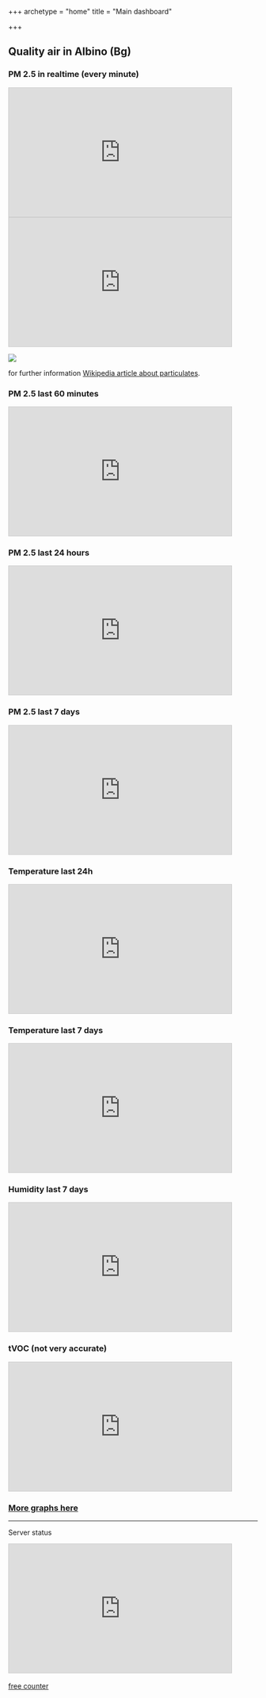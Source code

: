 +++
archetype = "home"
title = "Main dashboard"

+++

## Quality air in Albino (Bg)

### PM 2.5 in realtime (every minute)
<iframe width="450" height="260" style="border: 1px solid #cccccc;" src="https://thingspeak.com/channels/2442379/widgets/808202"></iframe>

<iframe width="450" height="260" style="border: 1px solid #cccccc;" src="https://thingspeak.com/channels/2442379/widgets/806935"></iframe>

![](HealthLevels.png?classes=left)

for further information <a href="https://en.wikipedia.org/wiki/Particulates">Wikipedia article about particulates</a>.

### PM 2.5 last 60 minutes
<iframe width="450" height="260" style="border: 1px solid #cccccc;" src="https://thingspeak.com/channels/2442379/charts/2?bgcolor=%23ffffff&color=%23d62020&dynamic=true&results=60&title=pm+2.5&type=line"></iframe>

### PM 2.5 last 24 hours
<iframe width="450" height="260" style="border: 1px solid #cccccc;" src="https://thingspeak.com/channels/2442379/charts/2?bgcolor=%23ffffff&color=%23d62020&dynamic=true&results=1440&timescale=15&title=pm+2.5&type=line"></iframe> 

### PM 2.5 last 7 days
<iframe width="450" height="260" style="border: 1px solid #cccccc;" src="https://thingspeak.com/channels/2442379/charts/2?bgcolor=%23ffffff&color=%23d62020&dynamic=true&results=10080&timescale=15&title=pm+2.5&type=line"></iframe> 

### Temperature last 24h
<iframe width="450" height="260" style="border: 1px solid #cccccc;" src="https://thingspeak.com/channels/2442379/charts/6?bgcolor=%23ffffff&color=%23d62020&dynamic=true&results=1440&timescale=15&title=Temperatura&type=line"></iframe>

### Temperature last 7 days
<iframe width="450" height="260" style="border: 1px solid #cccccc;" src="https://thingspeak.com/channels/2442379/charts/6?bgcolor=%23ffffff&color=%23d62020&dynamic=true&results=10080&timescale=60&title=Temperature&type=line"></iframe>

### Humidity last 7 days
<iframe width="450" height="260" style="border: 1px solid #cccccc;" src="https://thingspeak.com/channels/2442379/charts/5?bgcolor=%23ffffff&color=%23d62020&dynamic=true&results=10080&timescale=60&title=Umidità&type=line"></iframe>

### tVOC (not very accurate)
<iframe width="450" height="260" style="border: 1px solid #cccccc;" src="https://thingspeak.com/channels/2442379/charts/7?bgcolor=%23ffffff&color=%23d62020&dynamic=true&results=1440&timescale=15&type=line&update=15"></iframe>


### <a href="https://thingspeak.com/channels/2442379">More graphs here</a>
---

Server status

<iframe width="450" height="260" style="border: 1px solid #cccccc;" src="https://thingspeak.com/channels/2442379/charts/8?bgcolor=%23ffffff&color=%23d62020&dynamic=true&results=14400&type=line&update=15"></iframe>
<br>
<script type="text/javascript" src="https://www.counters-free.net/count/dzyu"></script>
<br>
<a href='http://www.freevisitorcounters.com'>free counter</a> 
<script type='text/javascript' src='https://whomania.com/ctr?id=05580e94de5752a6933d300f54e90f4cb4f7b9cb'></script>
